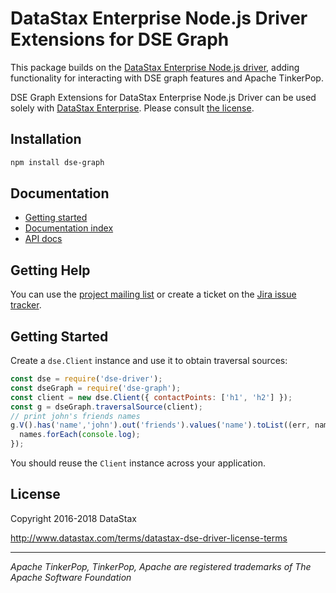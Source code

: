 # DataStax Enterprise Node.js Driver Extensions for DSE Graph

This package builds on the [DataStax Enterprise Node.js driver][dse-driver], adding functionality for interacting with
DSE graph features and Apache TinkerPop.

DSE Graph Extensions for DataStax Enterprise Node.js Driver can be used solely with [DataStax Enterprise][dse]. Please
consult [the license](#license).

## Installation

```bash
npm install dse-graph
```

## Documentation

- [Getting started][getting-started]
- [Documentation index][doc-index]
- [API docs][api-docs]


## Getting Help

You can use the [project mailing list][mailing-list] or create a ticket on the [Jira issue tracker][jira]. 

## Getting Started

Create a `dse.Client` instance and use it to obtain traversal sources: 

```javascript
const dse = require('dse-driver');
const dseGraph = require('dse-graph');
const client = new dse.Client({ contactPoints: ['h1', 'h2'] });
const g = dseGraph.traversalSource(client);
// print john's friends names
g.V().has('name','john').out('friends').values('name').toList((err, names) => {
  names.forEach(console.log);
});
```

You should reuse the `Client` instance across your application.

## License

Copyright 2016-2018 DataStax

http://www.datastax.com/terms/datastax-dse-driver-license-terms

---

_Apache TinkerPop, TinkerPop, Apache are registered trademarks of The Apache Software Foundation_

[dse]: http://www.datastax.com/products/datastax-enterprise
[dse-driver]: https://github.com/datastax/nodejs-driver-dse
[jira]: https://datastax-oss.atlassian.net/projects/NODEJS/issues
[mailing-list]: https://groups.google.com/a/lists.datastax.com/forum/#!forum/nodejs-driver-user
[doc-index]: http://docs.datastax.com/en/developer/nodejs-dse-graph/latest/
[api-docs]: http://docs.datastax.com/en/developer/nodejs-dse-graph/latest/api2/
[getting-started]: http://docs.datastax.com/en/developer/nodejs-dse-graph/latest/getting-started/